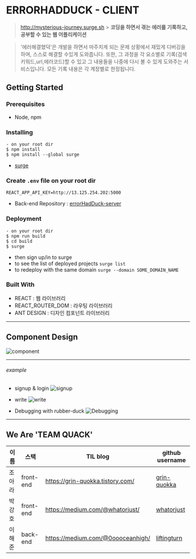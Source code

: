 # ERRORHADDUCK - CLIENT

> http://mysterious-journey.surge.sh > **코딩을 하면서 겪는 에러를 기록하고, 공부할 수 있는 웹 어플리케이션**

> '에러해결했덕'은 개발을 하면서 마주치게 되는 문제 상황에서 재밌게 디버깅을 하며, 스스로 해결할 수있게 도와줍니다. 또한, 그 과정을 각 요소별로 기록(검색키워드,url,에러코드)할 수 있고 그 내용들을 나중에 다시 볼 수 있게 도와주는 서비스입니다. 모든 기록 내용은 각 계정별로 한정됩니다.

## **Getting Started**

### **Prerequisites**

- Node, npm

### **Installing**

```shell
- on your root dir
$ npm install
$ npm install --global surge
```

- [surge](https://surge.sh/help/getting-started-with-surge)

### Create `.env` file on your root dir

```
REACT_APP_API_KEY=http://13.125.254.202:5000
```

- Back-end Repository : [errorHadDuck-server](https://github.com/codestates/errorHadDuck-server)

### **Deployment**

```shell
- on your root dir
$ npm run build
$ cd build
$ surge
```

- then sign up/in to surge
- to see the list of deployed projects `surge list`
- to redeploy with the same domain `surge --domain SOME_DOMAIN_NAME`

### **Built With**

- REACT : 웹 라이브러리
- REACT_ROUTER_DOM : 라우팅 라이브러리
- ANT DESIGN : 디자인 컴포넌트 라이브러리

---

## **Component Design**

![component](https://i.imgur.com/G8M1yq4.jpg)

---

###### example

- signup & login
  ![signup](https://i.imgur.com/nr60mgF.gif)

- write
  ![write](https://i.imgur.com/TixfFle.gif)

- Debugging with rubber-duck
  ![Debugging](https://i.imgur.com/mk9sZp6.gif)

---

## **We Are 'TEAM QUACK'**

| 이름   | 스택      | TIL blog                          | github username                                |
| ------ | --------- | --------------------------------- | ---------------------------------------------- |
| 조아라 | front-end | https://grin-quokka.tistory.com/  | [grin-quokka ](https://github.com/grin-quokka) |
| 박강호 | front-end | https://medium.com/@whatorjust/   | [whatorjust](https://github.com/whatorjust)    |
| 이해준 | back-end  | https://medium.com/@0oooceanhigh/ | [liftingturn](https://github.com/liftingturn)  |
